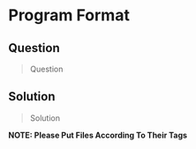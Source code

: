 # Program Format

## Question
> Question

## Solution
> Solution


**NOTE: Please Put Files According To Their Tags**
